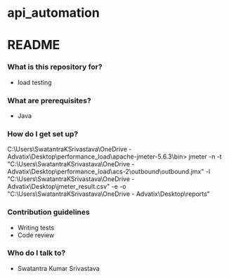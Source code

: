 # api_automation

 # README #

### What is this repository for? ###

* load testing

### What are prerequisites? ###

* Java


### How do I get set up? ###

C:\Users\SwatantraKSrivastava\OneDrive - Advatix\Desktop\performance_load\apache-jmeter-5.6.3\bin> jmeter -n -t  "C:\Users\SwatantraKSrivastava\OneDrive - Advatix\Desktop\performance_load\acs-2\outbound\outbound.jmx"  -l  "C:\Users\SwatantraKSrivastava\OneDrive - Advatix\Desktop\jmeter_result.csv" -e -o "C:\Users\SwatantraKSrivastava\OneDrive - Advatix\Desktop\reports"




### Contribution guidelines ###

* Writing tests
* Code review

### Who do I talk to? ###

* Swatantra Kumar Srivastava

